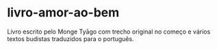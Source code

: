 # livro-amor-ao-bem
Livro escrito pelo Monge Tyāgo com trecho original no começo e vários textos budistas traduzidos para o português.
